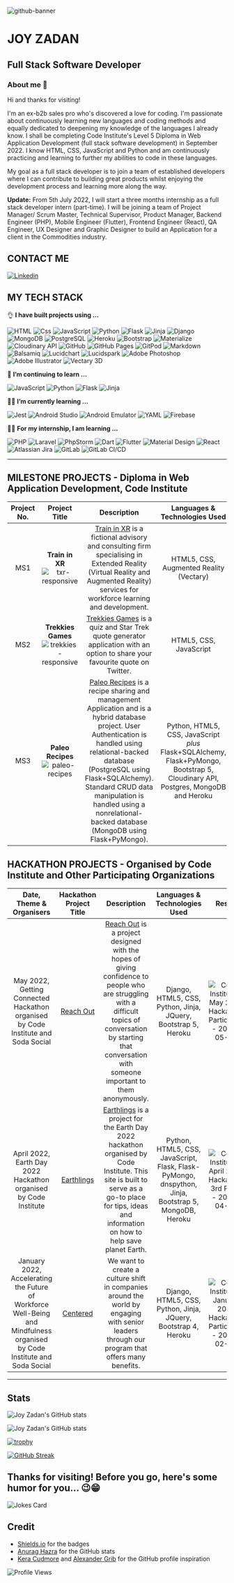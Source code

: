 ![github-banner](https://user-images.githubusercontent.com/91944321/178267614-0ed4455f-78e1-4084-96c7-3d0835042b82.png)


# JOY ZADAN
## Full Stack Software Developer 
### About me 👋

Hi and thanks for visiting!

I'm an ex-b2b sales pro who's discovered a love for coding. I'm passionate about continuously learning new languages and coding methods and equally dedicated to deepening my knowledge of the languages I already know. I shall be completing Code Institute's Level 5 Diploma in Web Application Development (full stack software development) in September 2022. I know HTML, CSS, JavaScript and Python and am continuously practicing and learning to further my abilities to code in these languages. 

My goal as a full stack developer is to join a team of established developers where I can contribute to building great products whilst enjoying the development process and learning more along the way.

**Update:** From 5th July 2022, I will start a three months internship as a full stack developer intern (part-time). I will be joining a team of Project Manager/ Scrum Master, Technical Supervisor, Product Manager, Backend Engineer (PHP), Mobile Engineer (Flutter), Frontend Engineer (React), QA Engineer, UX Designer and Graphic Designer to build an Application for a client in the Commodities industry.

## CONTACT ME
<a href="https://www.linkedin.com/in/joy-anareta-zadan/">
  <img
    alt="Linkedin" target="_blank" rel="noopener noreferrer"
    src="https://img.shields.io/badge/linkedin-0077B5?logo=linkedin&logoColor=white&style=for-the-badge"
  />
</a>

## MY TECH STACK
👌 **I have built projects using ...**
<p dir="auto">
  <img alt="HTML" src="https://img.shields.io/badge/html5-E34F26?logo=html5&logoColor=white&style=for-the-badge" />
  <img alt="Css" src="https://img.shields.io/badge/css%203-1572B6?logo=css3&logoColor=white&style=for-the-badge" />
  <img alt="JavaScript" src="https://img.shields.io/badge/javascript-%23323330.svg?style=for-the-badge&logo=javascript&logoColor=%23F7DF1E" />
  <img alt="Python" src="https://img.shields.io/badge/python-3670A0?logo=python&logoColor=white&style=for-the-badge" />
  <img alt="Flask" src="https://img.shields.io/badge/flask-000000?logo=flask&logoColor=white&style=for-the-badge" />
  <img alt="Jinja" src="https://img.shields.io/badge/jinja-%23B41717?style=for-the-badge&logo=jinja" />
  <img alt="Django" src="https://img.shields.io/badge/Django-092E20?logo=django&logoColor=white&style=for-the-badge" />
  <img alt="MongoDB" src="https://img.shields.io/badge/mongodb-47A248?logo=mongodb&logoColor=white&style=for-the-badge" />
  <img alt="PostgreSQL" src="https://img.shields.io/badge/postgreSQL-4169E1?logo=PostgreSQL&logoColor=white&style=for-the-badge" />
  <img alt="Heroku" src="https://img.shields.io/badge/heroku-430098?logo=Heroku&logoColor=white&style=for-the-badge" />
  <img alt="Bootstrap" src="https://img.shields.io/badge/bootstrap-7952B3?logo=bootstrap&logoColor=white&style=for-the-badge" />
  <img alt="Materialize" src="https://img.shields.io/badge/materialize-ee6e73?logo=materialize&logoColor=white&style=for-the-badge" />
  <img alt="Cloudinary API" src="https://img.shields.io/badge/cloudinary%20api-0000FF?logo=cloudinary&logoColor=white&style=for-the-badge" /> 
  <img alt="GitHub" src="https://img.shields.io/badge/github-%23121011.svg?style=for-the-badge&logo=github&logoColor=white" /> 
  <img alt="GitHub  Pages" src="https://img.shields.io/badge/GitHub%20Pages-222222?style=for-the-badge&logo=GitHub%20Pages&logoColor=white" /> 
  
  <img alt="GitPod" src="https://img.shields.io/badge/gitpod-f06611.svg?style=for-the-badge&logo=gitpod&logoColor=white" /> 
  <img alt="Markdown" src="https://img.shields.io/badge/markdown-%23000000.svg?style=for-the-badge&logo=markdown&logoColor=white" /> 
  <img alt="Balsamiq" src="https://img.shields.io/badge/balsamiq%20wireframes-a60000?logo=balsamiq&logoColor=white&style=for-the-badge" />
  <img alt="Lucidchart" src="https://img.shields.io/badge/lucidchart-f96b14?logo=lucidchart&logoColor=white&style=for-the-badge" />
  <img alt="Lucidspark" src="https://img.shields.io/badge/lucidspark-ff3d3d?logo=lucidspark&logoColor=white&style=for-the-badge" />
  <img alt="Adobe Photoshop" src="https://img.shields.io/badge/adobe%20photoshop-%2331A8FF.svg?style=for-the-badge&logo=adobe%20photoshop&logoColor=white" />
  <img alt="Adobe Illustrator" src="https://img.shields.io/badge/adobe%20illustrator-%23FF9A00.svg?style=for-the-badge&logo=adobe%20illustrator&logoColor=white" />
  
  <img alt="Vectary 3D" src="https://img.shields.io/badge/vectary%203d-7a13f7?logo=vectary&logoColor=white&style=for-the-badge" />
 </p>

🌱 **I’m continuing to learn ...**

<p dir="auto">
  <img alt="JavaScript" src="https://img.shields.io/badge/javascript-%23323330.svg?style=for-the-badge&logo=javascript&logoColor=%23F7DF1E" />
  <img alt="Python" src="https://img.shields.io/badge/python-3670A0?logo=python&logoColor=white&style=for-the-badge" />
  <img alt="Flask" src="https://img.shields.io/badge/flask-000000?logo=flask&logoColor=white&style=for-the-badge" />
  <img alt="Jinja" src="https://img.shields.io/badge/JINJA-%23B41717?style=for-the-badge&logo=jinja" />
</p>

👩‍💻 **I’m currently learning ...**

<p dir="auto"> 
  <img alt="Jest" src="https://img.shields.io/badge/Jest-C21325?logo=jest&logoColor=white&style=for-the-badge" />
  <img alt="Android Studio" src="https://img.shields.io/badge/android%20studio-3DDC84.svg?style=for-the-badge&logo=android-studio&logoColor=white" />
  <img alt="Android Emulator" src="https://img.shields.io/badge/android%20emulator-3DDC84.svg?style=for-the-badge&logo=android-studio&logoColor=white" />
  <img alt="YAML" src="https://img.shields.io/badge/yaml-cc1018.svg?style=for-the-badge&logo=yaml&logoColor=white" />
  <img alt="Firebase" src="https://img.shields.io/badge/firebase-ffca28?style=for-the-badge&logo=firebase&logoColor=black" />
</p>

👩‍💻 **For my internship, I am learning ...**

<p dir="auto">
  <img alt="PHP" src="https://img.shields.io/badge/php-777BB4?logo=php&logoColor=white&style=for-the-badge" />
  <img alt="Laravel" src="https://img.shields.io/badge/laravel-f72c1f?logo=laravel&logoColor=white&style=for-the-badge" />
  <img alt="PhpStorm" src="https://img.shields.io/badge/phpstorm-000000?logo=phpstorm&logoColor=white&style=for-the-badge" />
  <img alt="Dart" src="https://img.shields.io/badge/dart-0175C2?logo=dart&logoColor=white&style=for-the-badge" />
  <img alt="Flutter" src="https://img.shields.io/badge/flutter-02569B?logo=flutter&logoColor=white&style=for-the-badge" />
  <img alt="Material Design" src="https://img.shields.io/badge/material%20design-212121?logo=material%20design&logoColor=white&style=for-the-badge" />
  <img alt="React" src="https://img.shields.io/badge/react-%2320232a.svg?style=for-the-badge&amp;logo=react&amp;logoColor=%2361DAFB" />
  <img alt="Atlassian Jira" src="https://img.shields.io/badge/atlassian%20jira-%230A0FFF.svg?style=for-the-badge&logo=jira&logoColor=white" />
  <img alt="GitLab" src="https://img.shields.io/badge/gitlab-%23181717.svg?style=for-the-badge&logo=gitlab&logoColor=white" />
  <img alt="GitLab CI/CD" src="https://img.shields.io/badge/gitlab%20ci/cd-%23181717.svg?style=for-the-badge&logo=gitlab&logoColor=white" />
</p>

---
## MILESTONE PROJECTS - Diploma in Web Application Development, Code Institute

| Project No. | Project Title | Description | Languages & Technologies Used | Grade |
| :---: | :---: | :---: | :---: | :---: |
| MS1 | **Train in XR** ![txr-responsive](https://user-images.githubusercontent.com/91944321/178102958-8697d421-fb3e-4a35-87fe-06fef501b6ca.png) | [Train in XR](https://github.com/JoyZadan/html-css-portfolio-project) is a fictional advisory and consulting firm specialising in Extended Reality (Virtual Reality and Augmented Reality) services for workforce learning and development. | HTML5, CSS, Augmented Reality (Vectary) | Distinction | 
| MS2 | **Trekkies Games** ![trekkies-responsive](https://user-images.githubusercontent.com/91944321/177550343-2382f49d-4fed-40d0-9360-f94d40e2ea29.png) | [Trekkies Games](https://github.com/JoyZadan/star-trek-voyager) is a quiz and Star Trek quote generator application with an option to share your favourite quote on Twitter.  | HTML5, CSS, JavaScript | Distinction | 
| MS3 | **Paleo Recipes** ![paleo-recipes](https://user-images.githubusercontent.com/91944321/177551066-ad891f58-9688-43a0-a16a-bc763dd819dc.png) | [Paleo Recipes](https://github.com/JoyZadan/paleo-recipes) is a recipe sharing and management Application and is a hybrid database project. User Authentication is handled using relational-backed database (PostgreSQL using Flask+SQLAlchemy). Standard CRUD data manipulation is handled using a nonrelational-backed database (MongoDB using Flask+PyMongo).  | Python, HTML5, CSS, JavaScript *plus* Flask+SQLAlchemy, Flask+PyMongo, Bootstrap 5, Cloudinary API, Postgres, MongoDB and Heroku | Distinction | 

## HACKATHON PROJECTS - Organised by Code Institute and Other Participating Organizations
| Date, Theme & Organisers | Hackathon Project Title | Description | Languages & Technologies Used | Result |
| :---: | :---: | :---: | :---: | :---: |
| May 2022, Getting Connected Hackathon organised by Code Institute and Soda Social | [Reach Out](https://github.com/JoyZadan/team-5-may-2022) | [Reach Out](https://team5-reachout.herokuapp.com/) is a project designed with the hopes of giving confidence to people who are struggling with a difficult topics of conversation by starting that conversation with someone important to them anonymously. | Django, HTML5, CSS, Python, Jinja, JQuery, Bootstrap 5, Heroku | ![Code Institute - May 2022 Hackathon Participant - 2022-05-25](https://user-images.githubusercontent.com/91944321/177546434-10ff5d4e-fd68-49b0-827b-4e4ac7bbf1d0.png) |
| April 2022, Earth Day 2022 Hackathon organised by Code Institute | [Earthlings](https://github.com/JoyZadan/Earthlings) | [Earthlings](https://earthlings-hackathon.herokuapp.com/) is a project for the Earth Day 2022 hackathon organised by Code Institute. This site is built to serve as a go-to place for tips, ideas and information on how to help save planet Earth. | Python, HTML5, CSS, JavaScript, Flask, Flask-PyMongo, dnspython, Jinja, Bootstrap 5, MongoDB, Heroku | ![Code Institute - April 2022 Hackathon 3rd Place - 2022-04-27](https://user-images.githubusercontent.com/91944321/177547814-5da9583b-ec11-4140-bc9d-6abee5a03a22.png) |
| January 2022, Accelerating the Future of Workforce Well-Being and Mindfulness organised by Code Institute and Soda Social | [Centered](https://github.com/JoyZadan/trustinsodaHackathon) | We want to create a culture shift in companies around the world by engaging with senior leaders through our program that offers many benefits. | Django, HTML5, CSS, Python, Jinja, JQuery, Bootstrap 4, Heroku | ![Code Institute - January 2022 Hackathon Participant - 2022-02-02](https://user-images.githubusercontent.com/91944321/177553477-29172719-0ed9-4d0a-9b99-fddd9afd3f72.png) |

---
## Stats

![Joy Zadan's GitHub stats](https://github-readme-stats.vercel.app/api?username=joyzadan&theme=dark&show_icons=true)

![Joy Zadan's GitHub stats](https://github-readme-stats.vercel.app/api/top-langs/?username=joyzadan&theme=dark&show_icons=true)

[![trophy](https://github-profile-trophy.vercel.app/?username=joyzadan&margin-w=60&no-frame=false)](https://github.com/joyzadan/github-profile-trophy)

[![GitHub Streak](https://github-readme-streak-stats.herokuapp.com/?user=joyzadan&margin-w=60&no-frame=false)](https://git.io/streak-stats)

## Thanks for visiting! Before you go, here's some humor for you... 😉😁

![Jokes Card](https://readme-jokes.vercel.app/api/ 'theme=merko&margin-w=60') 

## Credit
<ul>
  <li><a href="https://shields.io/">Shields.io</a> for the badges
  <li><a href="https://github.com/anuraghazra/github-readme-stats">Anurag Hazra</a> for the GitHub stats  
  <li><a href="https://github.com/kera-cudmore">Kera Cudmore</a> and <a href="https://github.com/alexandergrib">Alexander Grib</a> for the GitHub profile inspiration</li>
</ul>

![Profile Views](https://komarev.com/ghpvc/?username=joyzadan&color=green&style=flat-square)
<!--

## PERSONAL PROJECTS:  Reinforcing my knowledge of Python

## PERSONAL PROJECTS:  Reinforcing my knowledge of JavaScript

## PERSONAL PROJECTS: Test Driven Development/ JEST

## PERSONAL PROJECTS: Learning PHP

## PERSONAL PROJECTS: Learning Flutter/Dart

## PERSONAL PROJECTS: Learning React

**JoyZadan/JoyZadan** is a ✨ _special_ ✨ repository because its `README.md` (this file) appears on your GitHub profile.


Here are some ideas to get you started:
- I know:
HTML5, CSS, Bootstrap and JavaScript

- 🔭 I’m currently working on ...
a couple of JavaScript projects to help strengthen my knowledge and increase my level of competence in the language
- 🌱 I’m currently learning ...
Python
- 👯 I’m looking to collaborate on ...

- 🤔 I’m looking for help with ...
- 💬 Ask me about ...
- 📫 How to reach me: ...
- 😄 Pronouns: ...
- ⚡ Fun fact: ...
-->
